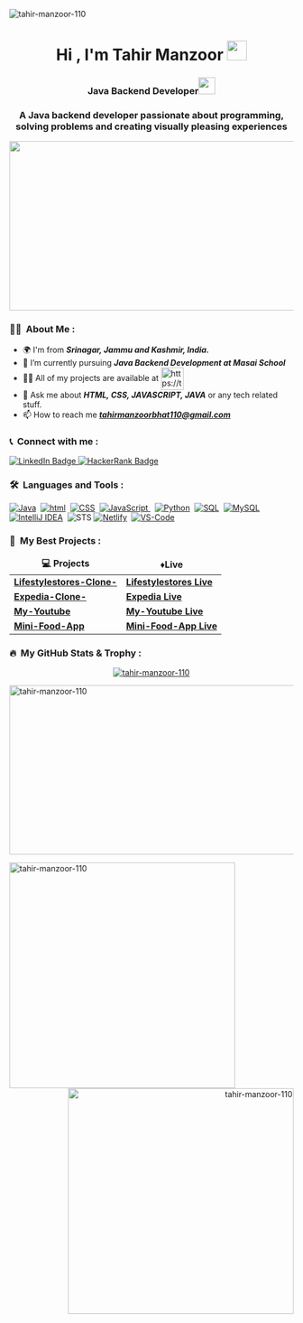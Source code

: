 <p align="left"> <img src="https://komarev.com/ghpvc/?username=tahir-manzoor-110&label=Profile%20views&color=0e75b6&style=flat" alt="tahir-manzoor-110"/></p>
<h1 align="center">Hi , I'm Tahir Manzoor <img src="https://media.giphy.com/media/hvRJCLFzcasrR4ia7z/giphy.gif" width="35"></h1>
<h3 align="center">Java Backend Developer<img src="https://media.giphy.com/media/WUlplcMpOCEmTGBtBW/giphy.gif" width="30"></h3>
<h3 align="center">A Java backend developer passionate about programming, solving problems and creating visually pleasing experiences</h3>

<p align="center"><img src="https://media.giphy.com/media/dWesBcTLavkZuG35MI/giphy.gif" width="600" height="300"/> </p>

### :man_technologist: &nbsp;About Me :
- 🌍 I'm from ***Srinagar, Jammu and Kashmir, India.***
- 🌱 I’m currently pursuing ***Java Backend Development at Masai School***
- 👨‍💻 All of my projects are available at <a href="https://tahir-manzoor-110.github.io" target="blank"><img align="center" src="https://cloud.githubusercontent.com/assets/17016297/18839843/0e06a67a-83d2-11e6-993a-b35a182500e0.png" alt="https://tahir-manzoor-portfolio.github.io" height="40" width="40" /></a>
- 💬 Ask me about ***HTML, CSS, JAVASCRIPT, JAVA*** or any tech related stuff.
- 📫 How to reach me ***tahirmanzoorbhat110@gmail.com***

### 📞 &nbsp;Connect with me :

<p align="left">
<a href="https://www.linkedin.com/in/tahir-manzoor-589968231/"><img src="https://img.shields.io/badge/LinkedIn-blue?style=for-the-badge&logo=linkedin&logoColor=white" alt="LinkedIn Badge"> </a>
<a href="https://www.hackerrank.com/Tahir_Manzoor"><img src="https://img.shields.io/badge/-Hackerrank-2EC866?style=for-the-badge&logo=HackerRank&logoColor=white" alt="HackerRank Badge"></a>
</p>

### 🛠 &nbsp;Languages and Tools :

<p align="left">
  <a href="#"> <img src="https://img.shields.io/badge/Java-ED8B00?style=for-the-badge&logo=java&logoColor=white" alt="Java"/></a>&nbsp;
  <a href="#"><img src="https://img.shields.io/badge/HTML-orange?style=for-the-badge&labelColor=black&logo=html5&logoColor=orange" alt="html"/></a>&nbsp;
  <a href="#"><img src="https://img.shields.io/badge/CSS-blue?style=for-the-badge&labelColor=black&logo=css3&logoColor=blue" alt="CSS"/></a>&nbsp;
  <a href="#"> <img src="https://img.shields.io/badge/-Javascript-F0DB4F?style=for-the-badge&labelColor=black&logo=javascript&logoColor=F0DB4F" alt="JavaScript"/>    </a>&nbsp;
  <a href="#"> <img src="https://img.shields.io/badge/python-3670A0?style=for-the-badge&logo=python&logoColor=ffdd54" alt="Python"/></a>&nbsp;
  <a href="#"> <img src="https://img.shields.io/badge/SQL-crimson?style=for-the-badge&logo=SQL&logoColor=white" alt="SQL"/></a>&nbsp;
  <a href="#"> <img src="https://img.shields.io/badge/mysql-black.svg?style=for-the-badge&logo=mysql&logoColor=white" alt="MySQL"/></a>&nbsp;
  <a href="#"> <img src="https://img.shields.io/badge/IntelliJIDEA-000000.svg?style=for-the-badge&logo=intellij-idea&logoColor=white" alt="IntelliJ IDEA"/></a>&nbsp;
  <img src="https://img.shields.io/badge/STS-color?style=for-the-badge&logo=STS&logoColor=white" alt="STS"/>
  <a href="#"> <img src="https://img.shields.io/badge/netlify-%23000000.svg?style=for-the-badge&logo=netlify&logoColor=#00C7B7" alt="Netlify"/></a>&nbsp;
  <a href="#"> <img src="https://img.shields.io/badge/Visual%20Studio%20Code-0078d7.svg?style=for-the-badge&logo=visual-studio-code&logoColor=white" alt="VS-Code"/></a>&nbsp;
</p>

### 🚀 &nbsp;My Best Projects :

<table>
    <thead align="center">
      <tr border: none;>
        <td><b>💻 Projects</b></td>
         <td><b> ♦️Live </b></td>
      </tr>
    </thead>
    <tbody>
        <tr>
          <td><a target="_blank"  href="https://github.com/TahiR-ManzooR-110/Lifestylestores-Clone-"><b>Lifestylestores-Clone-</b></a></td>
          <td><a target="_blank"  href="https://effulgent-bunny-9b4272.netlify.app/"><b> Lifestylestores Live</b></a></td>
       </tr>
       <tr>
          <td><a target="_blank"  href="https://github.com/TahiR-ManzooR-110/Expedia-Clone-"><b> Expedia-Clone-</b></a></td>
          <td><a target="_blank"  href="https://expedia-masai.netlify.app/"><b> Expedia Live</b></a></td>
      </tr>
       <tr>
	         <td><a target="_blank"  href="https://github.com/TahiR-ManzooR-110/My-Youtube" ><b> My-Youtube</b></a></td>
           <td><a target="_blank"  href="https://ornate-pie-ca75ff.netlify.app/" ><b> My-Youtube Live</b></a></td>
       </tr>
       <tr>
          <td><a target="_blank"  href="https://github.com/TahiR-ManzooR-110/Mini-Food-App"><b>Mini-Food-App</b></a></td>
          <td><a target="_blank"  href="https://thriving-chaja-326f1b.netlify.app/"><b> Mini-Food-App Live</b></a></td>
      </tr>
       </tbody>
  </table>

### 🔥 &nbsp;My GitHub Stats & Trophy :

<p align="center"> <a href="https://github.com/ryo-ma/github-profile-trophy"><img src="https://github-profile-trophy.vercel.app/?username=tahir-manzoor-110&theme=dark_lover&margin-w=16" alt="tahir-manzoor-110"/></a> </p>

<p><img align="center" src="https://github-readme-streak-stats.herokuapp.com/?user=tahir-manzoor-110&theme=dark&background=000000" alt="tahir-manzoor-110" width="1000" height="300"/></p>

<p><img align="left" src="https://github-readme-stats.vercel.app/api/top-langs?username=tahir-manzoor-110&show_icons=true&locale=en&layout=compact&theme=vision-friendly-dark" alt="tahir-manzoor-110" width="400"/></p>

<p align="right">&nbsp;<img align="center" src="https://github-readme-stats.vercel.app/api?username=tahir-manzoor-110&show_icons=true&locale=en&theme=vision-friendly-dark" alt="tahir-manzoor-110" width="400" /></p>
